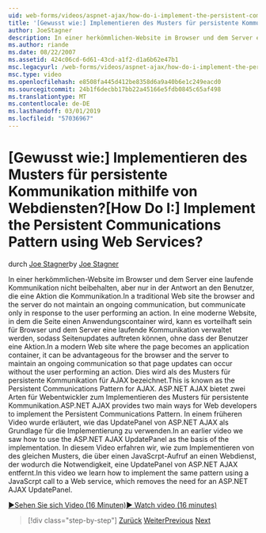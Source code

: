 ```yaml
---
uid: web-forms/videos/aspnet-ajax/how-do-i-implement-the-persistent-communications-pattern-using-web-services
title: '[Gewusst wie:] Implementieren des Musters für persistente Kommunikation mithilfe von Webdiensten? | Microsoft-Dokumentation'
author: JoeStagner
description: In einer herkömmlichen-Website im Browser und dem Server eine laufende Kommunikation nicht beibehalten, jedoch nur in der Antwort an den Benutzer, die Durchführung einer Aktion findet die Kommunikation...
ms.author: riande
ms.date: 08/22/2007
ms.assetid: 424c06cd-6d61-43cd-a1f2-d1a6b62e47b1
msc.legacyurl: /web-forms/videos/aspnet-ajax/how-do-i-implement-the-persistent-communications-pattern-using-web-services
msc.type: video
ms.openlocfilehash: e8508fa445d412be8358d6a9a40b6e1c249eacd0
ms.sourcegitcommit: 24b1f6decbb17bb22a45166e5fdb0845c65af498
ms.translationtype: MT
ms.contentlocale: de-DE
ms.lasthandoff: 03/01/2019
ms.locfileid: "57036967"
---
```

<a name="how-do-i-implement-the-persistent-communications-pattern-using-web-services"></a><span data-ttu-id="baffa-104">[Gewusst wie:] Implementieren des Musters für persistente Kommunikation mithilfe von Webdiensten?</span><span class="sxs-lookup"><span data-stu-id="baffa-104">[How Do I:] Implement the Persistent Communications Pattern using Web Services?</span></span>
====================
<span data-ttu-id="baffa-105">durch [Joe Stagner](https://github.com/JoeStagner)</span><span class="sxs-lookup"><span data-stu-id="baffa-105">by [Joe Stagner](https://github.com/JoeStagner)</span></span>

<span data-ttu-id="baffa-106">In einer herkömmlichen-Website im Browser und dem Server eine laufende Kommunikation nicht beibehalten, aber nur in der Antwort an den Benutzer, die eine Aktion die Kommunikation.</span><span class="sxs-lookup"><span data-stu-id="baffa-106">In a traditional Web site the browser and the server do not maintain an ongoing communication, but communicate only in response to the user performing an action.</span></span> <span data-ttu-id="baffa-107">In eine moderne Website, in dem die Seite einen Anwendungscontainer wird, kann es vorteilhaft sein für Browser und dem Server eine laufende Kommunikation verwaltet werden, sodass Seitenupdates auftreten können, ohne dass der Benutzer eine Aktion.</span><span class="sxs-lookup"><span data-stu-id="baffa-107">In a modern Web site where the page becomes an application container, it can be advantageous for the browser and the server to maintain an ongoing communication so that page updates can occur without the user performing an action.</span></span> <span data-ttu-id="baffa-108">Dies wird als des Musters für persistente Kommunikation für AJAX bezeichnet.</span><span class="sxs-lookup"><span data-stu-id="baffa-108">This is known as the Persistent Communications Pattern for AJAX.</span></span> <span data-ttu-id="baffa-109">ASP.NET AJAX bietet zwei Arten für Webentwickler zum Implementieren des Musters für persistente Kommunikation.</span><span class="sxs-lookup"><span data-stu-id="baffa-109">ASP.NET AJAX provides two main ways for Web developers to implement the Persistent Communications Pattern.</span></span> <span data-ttu-id="baffa-110">In einem früheren Video wurde erläutert, wie das UpdatePanel von ASP.NET AJAX als Grundlage für die Implementierung zu verwenden.</span><span class="sxs-lookup"><span data-stu-id="baffa-110">In an earlier video we saw how to use the ASP.NET AJAX UpdatePanel as the basis of the implementation.</span></span> <span data-ttu-id="baffa-111">In diesem Video erfahren wir, wie zum Implementieren von des gleichen Musters, die über einen JavaScrpt-Aufruf an einen Webdienst, der wodurch die Notwendigkeit, eine UpdatePanel von ASP.NET AJAX entfernt.</span><span class="sxs-lookup"><span data-stu-id="baffa-111">In this video we learn how to implement the same pattern using a JavaScrpt call to a Web service, which removes the need for an ASP.NET AJAX UpdatePanel.</span></span>

[<span data-ttu-id="baffa-112">&#9654;Sehen Sie sich Video (16 Minuten)</span><span class="sxs-lookup"><span data-stu-id="baffa-112">&#9654; Watch video (16 minutes)</span></span>](https://channel9.msdn.com/Blogs/ASP-NET-Site-Videos/how-do-i-implement-the-persistent-communications-pattern-using-web-services)

> [!div class="step-by-step"]
> <span data-ttu-id="baffa-113">[Zurück](how-do-i-localize-an-aspnet-ajax-application.md)
> [Weiter](how-do-i-trigger-an-updatepanel-refresh-from-a-dropdownlist-control.md)</span><span class="sxs-lookup"><span data-stu-id="baffa-113">[Previous](how-do-i-localize-an-aspnet-ajax-application.md)
[Next](how-do-i-trigger-an-updatepanel-refresh-from-a-dropdownlist-control.md)</span></span>
